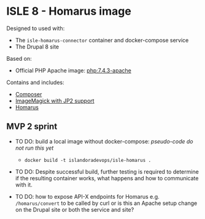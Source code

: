 # ISLE 8 - Homarus image

Designed to used with:

* The `isle-homarus-connector` container and docker-compose service
* The Drupal 8 site

Based on:

* Official PHP Apache image: [php:7.4.3-apache](https://hub.docker.com/layers/php/library/php/7.4.3-apache/images/sha256-48dde1707d7dca2b701aa230344c58cb8ec5b0ce8e9dbceced65bec5ccd7d1d0?context=explore)

Contains and includes:

* [Composer](https://getcomposer.org/)
* [ImageMagick with JP2 support](https://launchpad.net/~lyrasis/+archive/ubuntu/imagemagick-jp2)
* [Homarus](https://github.com/Islandora/Crayfish/tree/dev/Homarus)

## MVP 2 sprint

* TO DO: build a local image without docker-compose: _pseudo-code do not run this yet_
  * `docker build -t islandoradevops/isle-homarus .`

* TO DO: Despite successful build, further testing is required to determine if the resulting container works, what happens and how to communicate with it.

* TO DO: how to expose API-X endpoints for Homarus e.g. `/homarus/convert` to be called by curl or is this an Apache setup change on the Drupal site or both the service and site?